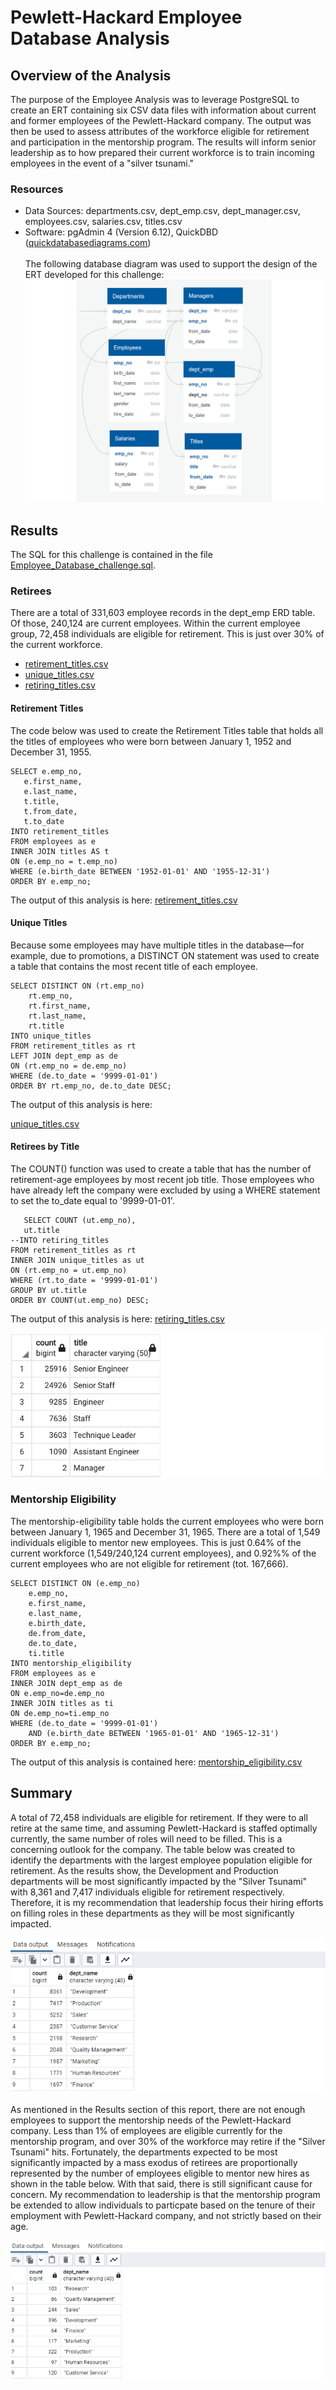 # Pewlett-Hackard Employee Database Analysis
## Overview of the Analysis
The purpose of the Employee Analysis was to leverage PostgreSQL to create an ERT containing six CSV data files with information about current and former employees of the Pewlett-Hackard company. The output was then be used to assess attributes of the workforce eligible for retirement and participation in the mentorship program. The results will inform senior leadership as to how prepared their current workforce is to train incoming employees in the event of a "silver tsunami." <br />
### Resources
- Data Sources: departments.csv, dept_emp.csv, dept_manager.csv, employees.csv, salaries.csv, titles.csv<br />
- Software: pgAdmin 4 (Version 6.12), QuickDBD ([quickdatabasediagrams.com](https://www.quickdatabasediagrams.com/))<br /><br />
The following database diagram was used to support the design of the ERT developed for this challenge: 
![Chart 1](https://github.com/banasibb/Employee_Database_challenge/blob/e1d41fd740cafcc75474d092076822a8da325999/EmployeeDB_2.png)

## Results
The SQL for this challenge is contained in the file [Employee_Database_challenge.sql](https://github.com/banasibb/Employee_Database_challenge/blob/65e4ab884626028fc264b62e5b8b573ab8b25fa5/Employee_Challenge.sql). 

### Retirees
There are a total of 331,603 employee records in the dept_emp ERD table. Of those, 240,124 are current employees. Within the current employee group, 72,458 individuals are eligible for retirement. This is just over 30% of the current workforce. 
- [retirement_titles.csv](https://github.com/banasibb/Employee_Database_challenge/blob/12682cfdb9abefb968f84cf8ed86310e71967639/retirement_titles.csv)<br />
- [unique_titles.csv](https://github.com/banasibb/Employee_Database_challenge/blob/746080a7c0693d1dff7dbcb2fa7e9605f37afc70/unique_titles.csv)<br />
- [retiring_titles.csv](https://github.com/banasibb/Employee_Database_challenge/blob/746080a7c0693d1dff7dbcb2fa7e9605f37afc70/retiring_titles.csv)<br />

#### Retirement Titles
The code below was used to create the Retirement Titles table that holds all the titles of employees who were born between January 1, 1952 and December 31, 1955. 
 ```
SELECT e.emp_no,
	e.first_name,
	e.last_name,
	t.title,
	t.from_date,
	t.to_date
INTO retirement_titles
FROM employees as e
INNER JOIN titles AS t
ON (e.emp_no = t.emp_no)
WHERE (e.birth_date BETWEEN '1952-01-01' AND '1955-12-31')
ORDER BY e.emp_no;
  ```
The output of this analysis is here: [retirement_titles.csv](https://github.com/banasibb/Employee_Database_challenge/blob/12682cfdb9abefb968f84cf8ed86310e71967639/retirement_titles.csv)<br />

#### Unique Titles
Because some employees may have multiple titles in the database—for example, due to promotions, a DISTINCT ON statement was used to create a table that contains the most recent title of each employee.
```
SELECT DISTINCT ON (rt.emp_no)
	rt.emp_no,
	rt.first_name,
	rt.last_name,
	rt.title
INTO unique_titles
FROM retirement_titles as rt
LEFT JOIN dept_emp as de
ON (rt.emp_no = de.emp_no)
WHERE (de.to_date = '9999-01-01')
ORDER BY rt.emp_no, de.to_date DESC;
  ```
The output of this analysis is here: 

[unique_titles.csv](https://github.com/banasibb/Employee_Database_challenge/blob/746080a7c0693d1dff7dbcb2fa7e9605f37afc70/unique_titles.csv)<br />

#### Retirees by Title
The COUNT() function was used to create a table that has the number of retirement-age employees by most recent job title. Those employees who have already left the company were excluded by using a WHERE statement to set the to_date equal to '9999-01-01'.
 ```
    SELECT COUNT (ut.emp_no),
	ut.title
--INTO retiring_titles
FROM retirement_titles as rt
INNER JOIN unique_titles as ut
ON (rt.emp_no = ut.emp_no)
WHERE (rt.to_date = '9999-01-01')
GROUP BY ut.title
ORDER BY COUNT(ut.emp_no) DESC;
  ```
The output of this analysis is here: [retiring_titles.csv](https://github.com/banasibb/Employee_Database_challenge/blob/746080a7c0693d1dff7dbcb2fa7e9605f37afc70/retiring_titles.csv)<br />

![Chart Retirees by Title](https://github.com/banasibb/Employee_Database_challenge/blob/d390a4147afba0517bb54f8bd4cc9385ed673490/Retirees%20by%20Title.png)<br />

### Mentorship Eligibility
The mentorship-eligibility table holds the current employees who were born between January 1, 1965 and December 31, 1965. There are a total of 1,549 individuals eligible to mentor new employees. This is just 0.64% of the current workforce (1,549/240,124 current employees), and 0.92%% of the current employees who are not eligible for retirement (tot. 167,666).
```
SELECT DISTINCT ON (e.emp_no)
	e.emp_no,
	e.first_name,
	e.last_name,
	e.birth_date,
	de.from_date,
	de.to_date,
	ti.title
INTO mentorship_eligibility
FROM employees as e
INNER JOIN dept_emp as de
ON e.emp_no=de.emp_no
INNER JOIN titles as ti
ON de.emp_no=ti.emp_no
WHERE (de.to_date = '9999-01-01')
	AND (e.birth_date BETWEEN '1965-01-01' AND '1965-12-31')
ORDER BY e.emp_no;
  ```
The output of this analysis is contained here: [mentorship_eligibility.csv](https://github.com/banasibb/Employee_Database_challenge/blob/746080a7c0693d1dff7dbcb2fa7e9605f37afc70/mentorship_eligibility.csv)<br />

## Summary
A total of 72,458 individuals are eligible for retirement. If they were to all retire at the same time, and assuming Pewlett-Hackard is staffed optimally currently, the same number of roles will need to be filled. This is a concerning outlook for the company.
The table below was created to identify the departments with the largest employee population eligible for retirement. As the results show, the Development and Production departments will be most significantly impacted by the "Silver Tsunami" with 8,361 and 7,417 individuals eligible for retirement respectively. Therefore, it is my recommendation that leadership focus their hiring efforts on filling roles in these departments as they will be most significantly impacted. 

![Chart Retirement Age Employees by Department](https://github.com/banasibb/Employee_Database_challenge/blob/1dfecf7fc19900faa9232caf56799ef206fbdf19/Deliverables%20Additional%20Tables/Retirement%20Age%20Employees%20by%20Department_cropped.png)<br />

As mentioned in the Results section of this report, there are not enough employees to support the mentorship needs of the Pewlett-Hackard company. Less than 1% of employees are eligible currently for the mentorship program, and over 30% of the workforce may retire if the "Silver Tsunami" hits. Fortunately, the departments expected to be most significantly impacted by a mass exodus of retirees are proportionally represented by the number of employees eligible to mentor new hires as shown in the table below. With that said, there is still significant cause for concern. My recommendation to leadership is that the mentorship program be extended to allow individuals to particpate based on the tenure of their employment with Pewlett-Hackard company, and not strictly based on their age. 

![Chart Mentorship Eligible Employees by Department](https://github.com/banasibb/Employee_Database_challenge/blob/1dfecf7fc19900faa9232caf56799ef206fbdf19/Deliverables%20Additional%20Tables/Mentorship%20Program%20Employees%20by%20Department_cropped.png)<br />

